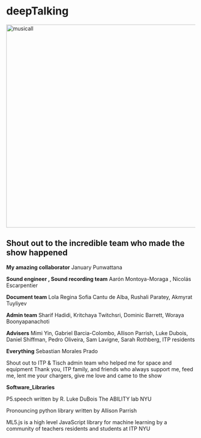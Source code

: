 # deepTalking


<a href="http://xxx.tiri.xxx/wp-content/uploads/2018/04/musicall.gif" rel="attachment wp-att-1098"><img src="http://xxx.tiri.xxx/wp-content/uploads/2018/04/musicall.gif" alt="musicall" width="960" height="540" class="alignleft size-full wp-image-1098" /></a>


## Shout out to the incredible team who made the show happened 

**My amazing collaborator** 
January Punwattana

**Sound engineer , Sound recording team**
Aarón Montoya-Moraga , Nicolás Escarpentier 

**Document team** 
Lola Regina Sofia Cantu de Alba, Rushali Paratey, Akmyrat Tuyliyev

**Admin team**
Sharif Hadidi, Kritchaya Twitchsri, Dominic Barrett, Woraya Boonyapanachoti

**Advisers**
Mimi Yin, Gabriel Barcia-Colombo, Allison Parrish, Luke Dubois, Daniel Shiffman, Pedro Oliveira, Sam Lavigne, Sarah Rothberg, ITP residents

**Everything** 
Sebastian Morales Prado

Shout out to ITP & Tisch admin team who helped me for space and equipment
Thank you, ITP family, and friends who always support me, feed me, lent me your chargers, give me love and came to the show 

**Software_Libraries** 

P5.speech written by R. Luke DuBois The ABILITY lab NYU

Pronouncing python library written by Allison Parrish

ML5.js is a high level JavaScript library for machine learning by a community of teachers residents and students at ITP NYU
